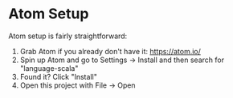 # Atom Setup
Atom setup is fairly straightforward: 

1. Grab Atom if you already don't have it: https://atom.io/
2. Spin up Atom and go to Settings -> Install and then search for "language-scala"
3. Found it? Click "Install"
4. Open this project with File -> Open
